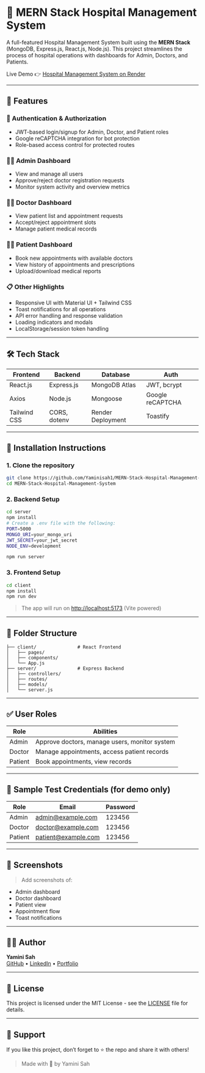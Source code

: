 # 🏥 MERN Stack Hospital Management System

A full-featured Hospital Management System built using the **MERN Stack** (MongoDB, Express.js, React.js, Node.js). This project streamlines the process of hospital operations with dashboards for Admin, Doctors, and Patients.

Live Demo 👉 [Hospital Management System on Render](https://mern-stack-hospital-management-system-dvo8.onrender.com/)

---

## 📌 Features

### 🔐 Authentication & Authorization
- JWT-based login/signup for Admin, Doctor, and Patient roles
- Google reCAPTCHA integration for bot protection
- Role-based access control for protected routes

### 👩‍⚕️ Admin Dashboard
- View and manage all users
- Approve/reject doctor registration requests
- Monitor system activity and overview metrics

### 👨‍⚕️ Doctor Dashboard
- View patient list and appointment requests
- Accept/reject appointment slots
- Manage patient medical records

### 🧑‍💼 Patient Dashboard
- Book new appointments with available doctors
- View history of appointments and prescriptions
- Upload/download medical reports

### 📋 Other Highlights
- Responsive UI with Material UI + Tailwind CSS
- Toast notifications for all operations
- API error handling and response validation
- Loading indicators and modals
- LocalStorage/session token handling

---

## 🛠 Tech Stack

| Frontend | Backend | Database | Auth |
|----------|---------|----------|------|
| React.js | Express.js | MongoDB Atlas | JWT, bcrypt |
| Axios | Node.js | Mongoose | Google reCAPTCHA |
| Tailwind CSS | CORS, dotenv | Render Deployment | Toastify |

---

## 🚀 Installation Instructions

### 1. Clone the repository
```bash
git clone https://github.com/Yaminisah1/MERN-Stack-Hospital-Management-System.git
cd MERN-Stack-Hospital-Management-System
```

### 2. Backend Setup
```bash
cd server
npm install
# Create a .env file with the following:
PORT=5000
MONGO_URI=your_mongo_uri
JWT_SECRET=your_jwt_secret
NODE_ENV=development
```
```bash
npm run server
```

### 3. Frontend Setup
```bash
cd client
npm install
npm run dev
```

> The app will run on [http://localhost:5173](http://localhost:5173) (Vite powered)

---

## 📁 Folder Structure

```
├── client/               # React Frontend
│   ├── pages/
│   ├── components/
│   └── App.js
├── server/               # Express Backend
│   ├── controllers/
│   ├── routes/
│   ├── models/
│   └── server.js
```

---

## ✅ User Roles

| Role   | Abilities |
|--------|-----------|
| Admin  | Approve doctors, manage users, monitor system |
| Doctor | Manage appointments, access patient records |
| Patient| Book appointments, view records |

---

## 🧪 Sample Test Credentials (for demo only)

| Role   | Email | Password |
|--------|-------|----------|
| Admin  | admin@example.com | 123456 |
| Doctor | doctor@example.com| 123456 |
| Patient| patient@example.com| 123456 |

---

## 📸 Screenshots

> Add screenshots of:
- Admin dashboard
- Doctor dashboard
- Patient view
- Appointment flow
- Toast notifications

---

## 🙋‍♀️ Author

**Yamini Sah**  
[GitHub](https://github.com/Yaminisah1) • [LinkedIn](https://www.linkedin.com/in/yamini-sah-1bb28b259) • [Portfolio](https://portfolioyamini.netlify.app)

---

## 📄 License

This project is licensed under the MIT License - see the [LICENSE](LICENSE) file for details.

---

## 🌟 Support
If you like this project, don’t forget to ⭐ the repo and share it with others!

> Made with 💙 by Yamini Sah
